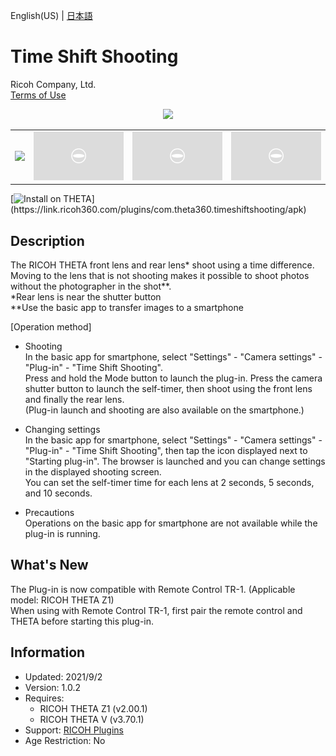 English(US) | [日本語](README.ja.md)

# Time Shift Shooting

Ricoh Company, Ltd.  
[Terms of Use](https://www.ricoh360.com/terms/plugins/)

<div align="center"><img src="./1.png"><table><tr><td><img src="./2.png"></td><td><img src="./3.png"></td><td><img src="./4.png"></td><td><img src="./5.png"></td></tr></table></div>

[![Install on THETA](https://assets.ricoh360.com/image/upload/v1/front/theta/install-button.svg?)](https://link.ricoh360.com/plugins/com.theta360.timeshiftshooting/apk)

## Description

<div id="plugin-description">

The RICOH THETA front lens and rear lens* shoot using a time difference.  
Moving to the lens that is not shooting makes it possible to shoot photos without the photographer in the shot**.  
*Rear lens is near the shutter button  
**Use the basic app to transfer images to a smartphone  
  
[Operation method]  
  
- Shooting  
In the basic app for smartphone, select "Settings" - "Camera settings" - "Plug-in" - "Time Shift Shooting".  
Press and hold the Mode button to launch the plug-in. Press the camera shutter button to launch the self-timer, then shoot using the front lens and finally the rear lens.  
(Plug-in launch and shooting are also available on the smartphone.)  
  
- Changing settings  
In the basic app for smartphone, select "Settings" - "Camera settings" - "Plug-in" - "Time Shift Shooting", then tap the icon displayed next to "Starting plug-in". The browser is launched and you can change settings in the displayed shooting screen.  
You can set the self-timer time for each lens at 2 seconds, 5 seconds, and 10 seconds.  
  
- Precautions  
Operations on the basic app for smartphone are not available while the plug-in is running.  

</div>

## What's New

<div id="plugin-whats-new">

The Plug-in is now compatible with Remote Control TR-1. (Applicable model: RICOH THETA Z1)  
When using with Remote Control TR-1, first pair the remote control and THETA before starting this plug-in.  

</div>

## Information

- Updated: 2021/9/2
- Version: 1.0.2
- Requires:
  - RICOH THETA Z1 (v2.00.1)
  - RICOH THETA V (v3.70.1)
- Support: [RICOH Plugins](https://support.ricoh360.com/)
- Age Restriction: No
